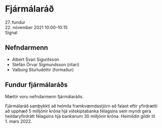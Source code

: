 # Fjármálaráð

27\. fundur  
22\. nóvember 2021 10:00–10:15  
Signal

## Nefndarmenn

* Albert Svan Sigurðsson
* Stefán Örvar Sigmundsson (ritari)
* Valborg Sturludóttir (formaður)

## Fundur fjármálaráðs

Mættir voru nefndarmenn fjármálaráðs.

Fjármálaráð samþykkti að heimila framkvæmdastjórn að falast eftir yfirdrætti að upphæð 5 milljónir króna hjá viðskiptabanka félagsins sem myndi gera heildaryfirdrátt félagsins hjá bankanum 30 milljónir króna. Heimildin gildir til 1. mars 2022.